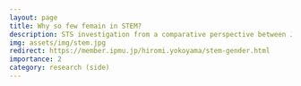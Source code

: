 ```yaml
---
layout: page
title: Why so few femain in STEM?
description: STS investigation from a comparative perspective between Japan and China
img: assets/img/stem.jpg
redirect: https://member.ipmu.jp/hiromi.yokoyama/stem-gender.html
importance: 2
category: research (side)
---
```

